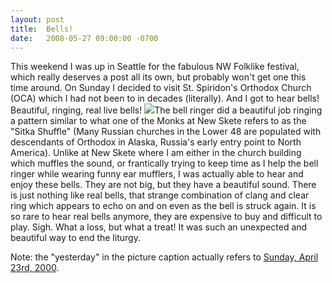 ```yaml
---
layout: post
title:  Bells!
date:   2008-05-27 09:00:00 -0700
---
```

This weekend I was up in Seattle for the fabulous NW Folklike festival, which really deserves a post all its own, but probably won't get one this time around.  On Sunday I decided to visit St. Spiridon's Orthodox Church (OCA) which I had not been to in decades (literally).  And I got to hear bells!  Beautiful, ringing, real live bells!  <img src="http://www.russianbells.com/news/img/sea042400-1.jpg" class="left">The bell ringer did a beautiful job ringing a pattern similar to what one of the Monks at New Skete refers to as the "Sitka Shuffle" (Many Russian churches in the Lower 48 are populated with descendants of Orthodox in Alaska, Russia's early entry point to North America).  Unlike at New Skete where I am either in the church building which muffles the sound, or frantically trying to keep time as I help the bell ringer while wearing funny ear mufflers, I was actually able to hear and enjoy these bells.  They are not big, but they have a beautiful sound.  There is just nothing like real bells, that strange combination of clang and clear ring which appears to echo on and on even as the bell is struck again.  It is so rare to hear real bells anymore, they are expensive to buy and difficult to play.  Sigh.  What a loss, but what a treat!  It was such an unexpected and beautiful way to end the liturgy.  

Note: the "yesterday" in the picture caption actually refers to <a href="http://www.russianbells.com/news/sea000424.html">Sunday, April 23rd, 2000</a>.
